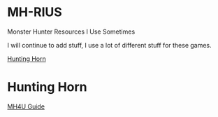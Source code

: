 # MH-RIUS
Monster Hunter Resources I Use Sometimes

I will continue to add stuff, I use a lot of different stuff for these games.

[Hunting Horn](#Hunting-Horn)

# Hunting Horn
[MH4U Guide](https://gamefaqs.gamespot.com/3ds/762804-monster-hunter-4-ultimate/faqs/73015)